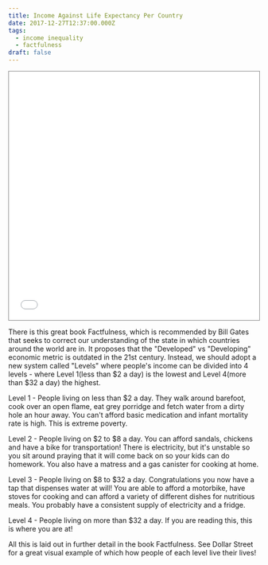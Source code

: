 ```yaml
---
title: Income Against Life Expectancy Per Country
date: 2017-12-27T12:37:00.000Z
tags:
  - income inequality
  - factfulness
draft: false
---
```

<iframe src="//www.gapminder.org/tools/?embedded=true#$chart-type=bubbles" style="width: 100%; height: 500px; margin: 0 0 0 0; border: 1px solid grey;" allowfullscreen></iframe>

There is this great book Factfulness, which is recommended by Bill Gates that seeks to correct our understanding of the state in which countries around the world are in. It proposes that the "Developed" vs "Developing" economic metric is outdated in the 21st century. Instead, we should adopt a new system called "Levels" where people's income can be divided into 4 levels - where Level 1(less than $2 a day) is the lowest and Level 4(more than $32 a day) the highest.

Level 1 - People living on less than $2 a day. They walk around barefoot, cook over an open flame, eat grey porridge and fetch water from a dirty hole an hour away. You can't afford basic medication and infant mortality rate is high. This is extreme poverty.

Level 2 - People living on $2 to $8 a day. You can afford sandals, chickens and have a bike for transportation! There is electricity, but it's unstable so you sit around praying that it will come back on so your kids can do homework. You also have a matress and a gas canister for cooking at home.

Level 3 - People living on $8 to $32 a day. Congratulations you now have a tap that dispenses water at will! You are able to afford a motorbike, have stoves for cooking and can afford a variety of different dishes for nutritious meals. You probably have a consistent supply of electricity and a fridge.

Level 4 - People living on more than $32 a day. If you are reading this, this is where you are at!

All this is laid out in further detail in the book Factfulness. See Dollar Street for a great visual example of which how people of each level live their lives!
